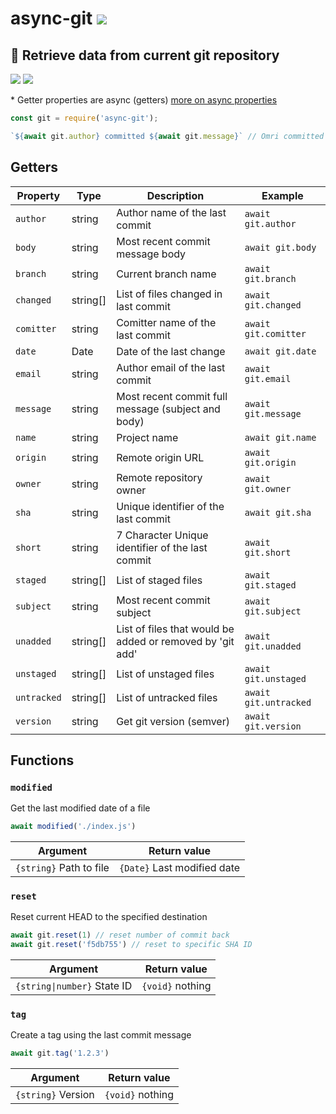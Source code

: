 # async-git [![](https://img.shields.io/npm/v/async-git.svg)](https://www.npmjs.com/package/async-git)

## 👾 Retrieve data from current git repository

[![](https://github.com/omrilotan/paraphrase/workflows/Publish/badge.svg)](https://github.com/omrilotan/paraphrase/actions) [![](https://img.shields.io/badge/source--000000.svg?logo=github&style=social)](https://github.com/omrilotan/async-git)

\* Getter properties are async (getters) [more on async properties](https://dev.to/omrilotan/javascript-apis-with-async-properties-5ag7)

```js
const git = require('async-git');

`${await git.author} committed ${await git.message}` // Omri committed Some changes
```

## Getters

| Property | Type | Description | Example
| - | - | - | -
| `author` | string | Author name of the last commit | `await git.author`
| `body` | string | Most recent commit message body | `await git.body`
| `branch` | string | Current branch name | `await git.branch`
| `changed` | string[] | List of files changed in last commit | `await git.changed`
| `comitter` | string | Comitter name of the last commit | `await git.comitter`
| `date` | Date | Date of the last change | `await git.date`
| `email` | string | Author email of the last commit | `await git.email`
| `message` | string | Most recent commit full message (subject and body) | `await git.message`
| `name` | string | Project name | `await git.name`
| `origin` | string | Remote origin URL | `await git.origin`
| `owner` | string | Remote repository owner | `await git.owner`
| `sha` | string | Unique identifier of the last commit | `await git.sha`
| `short` | string | 7 Character Unique identifier of the last commit | `await git.short`
| `staged` | string[] | List of staged files | `await git.staged`
| `subject` | string | Most recent commit subject | `await git.subject`
| `unadded` | string[] | List of files that would be added or removed by 'git add' | `await git.unadded`
| `unstaged` | string[] | List of unstaged files | `await git.unstaged`
| `untracked` | string[] | List of untracked files | `await git.untracked`
| `version` | string | Get git version (semver) | `await git.version`

## Functions

### `modified`
Get the last modified date of a file
```js
await modified('./index.js')
```

| Argument | Return value
| - | -
| `{string}` Path to file | `{Date}` Last modified date

### `reset`
Reset current HEAD to the specified destination
```js
await git.reset(1) // reset number of commit back
await git.reset('f5db755') // reset to specific SHA ID
```

| Argument | Return value
| - | -
| `{string\|number}` State ID | `{void}` nothing

### `tag`
Create a tag using the last commit message
```js
await git.tag('1.2.3')
```

| Argument | Return value
| - | -
| `{string}` Version | `{void}` nothing
